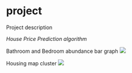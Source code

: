 # project
Project description 

*House Price Prediction algorithm*


Bathroom and Bedroom abundance bar graph
<img src="C:\Users\Andre\Pictures\hackathonchallenge\git2">

Housing map cluster
<img src="C:\Users\Andre\Pictures\hackathonchallenge\git1">
